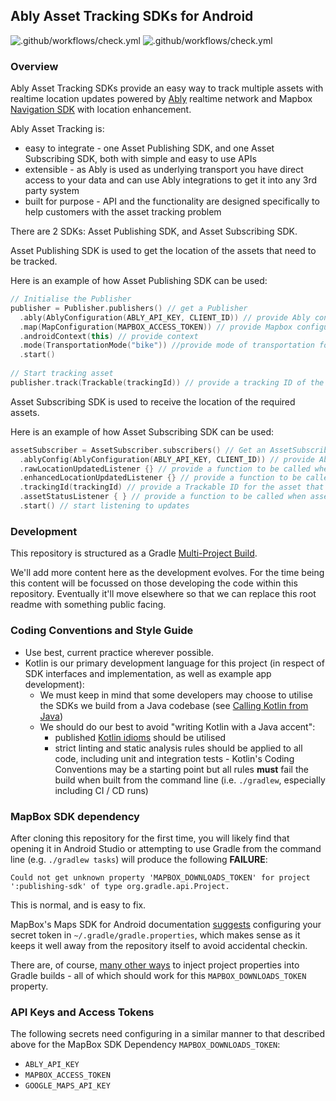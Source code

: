 ## Ably Asset Tracking SDKs for Android

![.github/workflows/check.yml](https://github.com/ably/ably-asset-tracking-android/workflows/.github/workflows/check.yml/badge.svg)
![.github/workflows/check.yml](https://github.com/ably/ably-asset-tracking-android/workflows/.github/workflows/assemble.yml/badge.svg)

### Overview

Ably Asset Tracking SDKs provide an easy way to track multiple assets with realtime location updates powered by [Ably](https://ably.io/) realtime network and Mapbox [Navigation SDK](https://docs.mapbox.com/android/navigation/overview/) with location enhancement.

Ably Asset Tracking is: 
- easy to integrate - one Asset Publishing SDK, and one Asset Subscribing SDK, both with simple and easy to use APIs
- extensible - as Ably is used as underlying transport you have direct access to your data and can use Ably integrations to get it into any 3rd party system
- built for purpose - API and the functionality are designed specifically to help customers with the asset tracking problem

There are 2 SDKs: Asset Publishing SDK, and Asset Subscribing SDK. 

Asset Publishing SDK is used to get the location of the assets that need to be tracked. 

Here is an example of how Asset Publishing SDK can be used: 

```kotlin
// Initialise the Publisher
publisher = Publisher.publishers() // get a Publisher
  .ably(AblyConfiguration(ABLY_API_KEY, CLIENT_ID)) // provide Ably configuration with credentials
  .map(MapConfiguration(MAPBOX_ACCESS_TOKEN)) // provide Mapbox configuration with credentials
  .androidContext(this) // provide context
  .mode(TransportationMode("bike")) //provide mode of transportation for better location enhancements
  .start() 
  
// Start tracking asset
publisher.track(Trackable(trackingId)) // provide a tracking ID of the asset
```


Asset Subscribing SDK is used to receive the location of the required assets. 

Here is an example of how Asset Subscribing SDK can be used: 

```kotlin
assetSubscriber = AssetSubscriber.subscribers() // Get an AssetSubscriber
  .ablyConfig(AblyConfiguration(ABLY_API_KEY, CLIENT_ID)) // provide Ably configuration with credentials
  .rawLocationUpdatedListener {} // provide a function to be called when raw location updates are received
  .enhancedLocationUpdatedListener {} // provide a function to be called when enhanced location updates are received
  .trackingId(trackingId) // provide a Trackable ID for the asset that needs to be tracked
  .assetStatusListener { } // provide a function to be called when asset changes online/offline status
  .start() // start listening to updates
```

### Development

This repository is structured as a Gradle [Multi-Project Build](https://docs.gradle.org/current/userguide/multi_project_builds.html).

We'll add more content here as the development evolves. For the time being this content will be focussed on those developing the code within this repository. Eventually it'll move elsewhere so that we can replace this root readme with something public facing.

### Coding Conventions and Style Guide

- Use best, current practice wherever possible.
- Kotlin is our primary development language for this project (in respect of SDK interfaces and implementation, as well as example app development):
    - We must keep in mind that some developers may choose to utilise the SDKs we build from a Java codebase (see [Calling Kotlin from Java](https://kotlinlang.org/docs/reference/java-to-kotlin-interop.html))
    - We should do our best to avoid "writing Kotlin with a Java accent":
        - published [Kotlin idioms](https://kotlinlang.org/docs/reference/idioms.html) should be utilised
        - strict linting and static analysis rules should be applied to all code, including unit and integration tests - Kotlin's Coding Conventions may be a starting point but all rules **must** fail the build when built from the command line (i.e. `./gradlew`, especially including CI / CD runs)

### MapBox SDK dependency

After cloning this repository for the first time, you will likely find that opening it in Android Studio or attempting to use Gradle from the command line (e.g. `./gradlew tasks`) will produce the following **FAILURE**:

    Could not get unknown property 'MAPBOX_DOWNLOADS_TOKEN' for project ':publishing-sdk' of type org.gradle.api.Project.

This is normal, and is easy to fix.

MapBox's Maps SDK for Android documentation [suggests](https://docs.mapbox.com/android/maps/overview/#configure-credentials) configuring your secret token in `~/.gradle/gradle.properties`, which makes sense as it keeps it well away from the repository itself to avoid accidental checkin.

There are, of course, [many other ways](https://docs.gradle.org/current/userguide/build_environment.html) to inject project properties into Gradle builds - all of which should work for this `MAPBOX_DOWNLOADS_TOKEN` property.

### API Keys and Access Tokens

The following secrets need configuring in a similar manner to that described above for the MapBox SDK Dependency `MAPBOX_DOWNLOADS_TOKEN`:

- `ABLY_API_KEY`
- `MAPBOX_ACCESS_TOKEN`
- `GOOGLE_MAPS_API_KEY`
